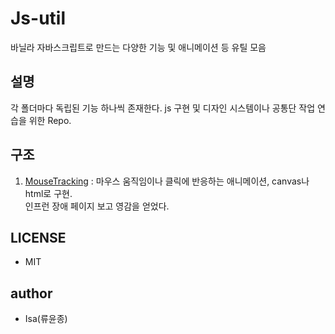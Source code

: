 # Js-util

바닐라 자바스크립트로 만드는 다양한 기능 및 애니메이션 등 유틸 모음

## 설명
각 폴더마다 독립된 기능 하나씩 존재한다. js 구현 및 디자인 시스템이나 공통단 작업 연습을 위한 Repo.

## 구조
1. [MouseTracking](https://yoonjonglyu.github.io/js-util/mouseTracking/) : 마우스 움직임이나 클릭에 반응하는 애니메이션, canvas나 html로 구현.  
   인프런 장애 페이지 보고 영감을 얻었다.

## LICENSE
- MIT

## author
- Isa(류윤종)